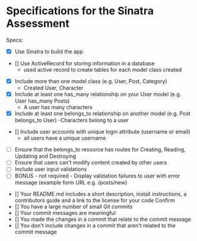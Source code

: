# Specifications for the Sinatra Assessment

Specs:
- [X] Use Sinatra to build the app
- [] Use ActiveRecord for storing information in a database
    - used active record to create tables for each model class created
- [X] Include more than one model class (e.g. User, Post, Category) 
    - Created User, Character 
- [X] Include at least one has_many relationship on your User model (e.g. User has_many Posts)
    - A user has many characters
- [X] Include at least one belongs_to relationship on another model (e.g. Post belongs_to User)
    -Characters belong to a user
- [] Include user accounts with unique login attribute (username or email)
    - all users have a unique username
- [ ] Ensure that the belongs_to resource has routes for Creating, Reading, Updating and Destroying
- [ ] Ensure that users can't modify content created by other users
- [ ] Include user input validations
- [ ] BONUS - not required - Display validation failures to user with error message (example form URL e.g. /posts/new)
- [] Your README.md includes a short description, install instructions, a contributors guide and a link to the license for your code
Confirm
- [] You have a large number of small Git commits 
- [] Your commit messages are meaningful
- [] You made the changes in a commit that relate to the commit message
- [] You don't include changes in a commit that aren't related to the commit message